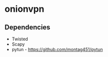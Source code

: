 onionvpn
========


Dependencies
------------

- Twisted
- Scapy
- pytun - https://github.com/montag451/pytun



